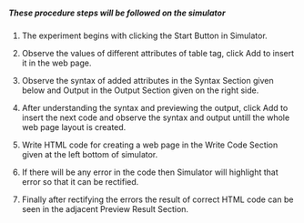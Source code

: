 ##### These procedure steps will be followed on the simulator

1. The experiment begins with clicking the Start Button in Simulator.

2. Observe the values of different attributes of table tag, click Add to insert it in the web page.

3. Observe the syntax of added attributes in the Syntax Section given below and Output in the Output Section given on the right side.

4. After understanding the syntax and previewing the output, click Add to insert the next code and observe the syntax and output untill the whole web page layout is created.

5. Write HTML code for creating a web page in the Write Code Section given at the left bottom of simulator.

6. If there will be any error in the code then Simulator will highlight that error so that it can be rectified.

7. Finally after rectifying the errors the result of correct HTML code can be seen in the adjacent Preview Result Section.